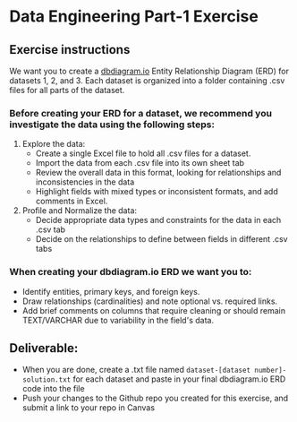 # Data Engineering Part-1 Exercise

## Exercise instructions

We want you to create a [dbdiagram.io](https://dbdiagram.io/home) Entity Relationship Diagram (ERD) for datasets 1, 2, and 3. 
Each dataset is organized into a folder containing .csv files for all parts of the dataset.

### Before creating your ERD for a dataset, we recommend you investigate the data using the following steps:
1. Explore the data: 
    - Create a single Excel file to hold all .csv files for a dataset. 
    - Import the data from each .csv file into its own sheet tab
    - Review the overall data in this format, looking for relationships and inconsistencies in the data
    - Highlight fields with mixed types or inconsistent formats, and add comments in Excel.
2. Profile and Normalize the data: 
    - Decide appropriate data types and constraints for the data in each .csv tab 
    - Decide on the relationships to define between fields in different .csv tabs

### When creating your dbdiagram.io ERD we want you to:
- Identify entities, primary keys, and foreign keys.
- Draw relationships (cardinalities) and note optional vs. required links.
- Add brief comments on columns that require cleaning or should remain TEXT/VARCHAR due to variability in the field's data.

## Deliverable:

- When you are done, create a .txt file named `dataset-[dataset number]-solution.txt` for each dataset and paste in your final dbdiagram.io ERD code into the file
- Push your changes to the Github repo you created for this exercise, and submit a link to your repo in Canvas
